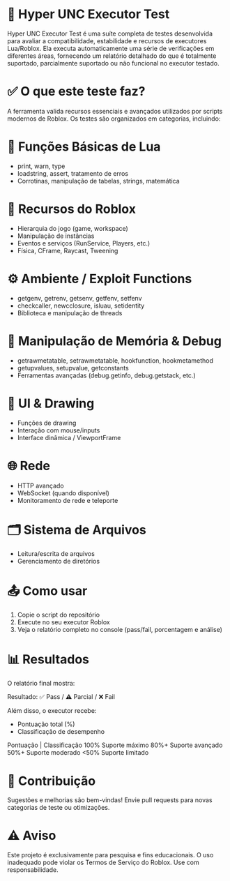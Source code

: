 # 🔧 Hyper UNC Executor Test

Hyper UNC Executor Test é uma suíte completa de testes desenvolvida para avaliar a compatibilidade, estabilidade e recursos de executores Lua/Roblox.
Ela executa automaticamente uma série de verificações em diferentes áreas, fornecendo um relatório detalhado do que é totalmente suportado, parcialmente suportado ou não funcional no executor testado.

# ✅ O que este teste faz?

A ferramenta valida recursos essenciais e avançados utilizados por scripts modernos de Roblox.
Os testes são organizados em categorias, incluindo:

# 📌 Funções Básicas de Lua
- print, warn, type
- loadstring, assert, tratamento de erros
- Corrotinas, manipulação de tabelas, strings, matemática

# 📌 Recursos do Roblox
- Hierarquia do jogo (game, workspace)
- Manipulação de instâncias
- Eventos e serviços (RunService, Players, etc.)
- Física, CFrame, Raycast, Tweening

# ⚙️ Ambiente / Exploit Functions
- getgenv, getrenv, getsenv, getfenv, setfenv
- checkcaller, newcclosure, isluau, setidentity
- Biblioteca e manipulação de threads

# 🧠 Manipulação de Memória & Debug
- getrawmetatable, setrawmetatable, hookfunction, hookmetamethod
- getupvalues, setupvalue, getconstants
- Ferramentas avançadas (debug.getinfo, debug.getstack, etc.)

# 🎨 UI & Drawing
- Funções de drawing
- Interação com mouse/inputs
- Interface dinâmica / ViewportFrame

# 🌐 Rede
- HTTP avançado
- WebSocket (quando disponível)
- Monitoramento de rede e teleporte

# 🗂 Sistema de Arquivos
- Leitura/escrita de arquivos
- Gerenciamento de diretórios

# 📤 Como usar

1. Copie o script do repositório
2. Execute no seu executor Roblox
3. Veja o relatório completo no console (pass/fail, porcentagem e análise)

# 📊 Resultados

O relatório final mostra:

Resultado: ✅ Pass / ⚠️ Parcial / ❌ Fail

Além disso, o executor recebe:
- Pontuação total (%)
- Classificação de desempenho

Pontuação | Classificação
100%      Suporte máximo
80%+      Suporte avançado
50%+      Suporte moderado
<50%      Suporte limitado

# 🧩 Contribuição

Sugestões e melhorias são bem-vindas!
Envie pull requests para novas categorias de teste ou otimizações.

# ⚠️ Aviso

Este projeto é exclusivamente para pesquisa e fins educacionais.
O uso inadequado pode violar os Termos de Serviço do Roblox. Use com responsabilidade.
